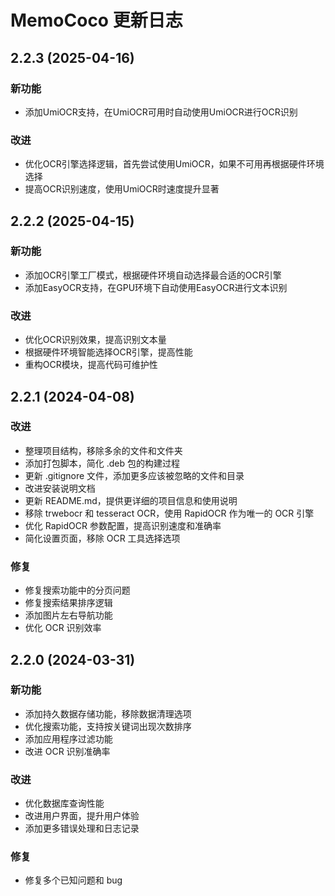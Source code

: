 # MemoCoco 更新日志

## 2.2.3 (2025-04-16)

### 新功能
- 添加UmiOCR支持，在UmiOCR可用时自动使用UmiOCR进行OCR识别

### 改进
- 优化OCR引擎选择逻辑，首先尝试使用UmiOCR，如果不可用再根据硬件环境选择
- 提高OCR识别速度，使用UmiOCR时速度提升显著

## 2.2.2 (2025-04-15)

### 新功能
- 添加OCR引擎工厂模式，根据硬件环境自动选择最合适的OCR引擎
- 添加EasyOCR支持，在GPU环境下自动使用EasyOCR进行文本识别

### 改进
- 优化OCR识别效果，提高识别文本量
- 根据硬件环境智能选择OCR引擎，提高性能
- 重构OCR模块，提高代码可维护性

## 2.2.1 (2024-04-08)

### 改进
- 整理项目结构，移除多余的文件和文件夹
- 添加打包脚本，简化 .deb 包的构建过程
- 更新 .gitignore 文件，添加更多应该被忽略的文件和目录
- 改进安装说明文档
- 更新 README.md，提供更详细的项目信息和使用说明
- 移除 trwebocr 和 tesseract OCR，使用 RapidOCR 作为唯一的 OCR 引擎
- 优化 RapidOCR 参数配置，提高识别速度和准确率
- 简化设置页面，移除 OCR 工具选择选项

### 修复
- 修复搜索功能中的分页问题
- 修复搜索结果排序逻辑
- 添加图片左右导航功能
- 优化 OCR 识别效率

## 2.2.0 (2024-03-31)

### 新功能
- 添加持久数据存储功能，移除数据清理选项
- 优化搜索功能，支持按关键词出现次数排序
- 添加应用程序过滤功能
- 改进 OCR 识别准确率

### 改进
- 优化数据库查询性能
- 改进用户界面，提升用户体验
- 添加更多错误处理和日志记录

### 修复
- 修复多个已知问题和 bug
